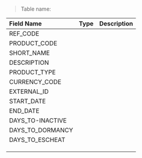 
### 

> Table name: <B><B>

|  Field Name  | Type | Description|
| :------------ | :------------ |:------------ |
| REF_CODE  |   | |
| PRODUCT_CODE  |   | |
| SHORT_NAME  |   | |
| DESCRIPTION  |   | |
| PRODUCT_TYPE  |   | |
| CURRENCY_CODE  |   | |
| EXTERNAL_ID  |   | |
| START_DATE  |   | |
| END_DATE  |   | |
| DAYS_TO-INACTIVE  |   | |
| DAYS_TO_DORMANCY  |   | |
| DAYS_TO_ESCHEAT  |   | |
|   |   | |
|   |   | |
|   |   | |

